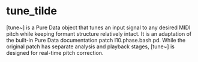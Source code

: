 # tune_tilde

[tune~] is a Pure Data object that tunes an input signal to any desired MIDI pitch while keeping formant structure relatively intact. It is an adaptation of the built-in Pure Data documentation patch I10.phase.bash.pd. While the original patch has separate analysis and playback stages, [tune~] is designed for real-time pitch correction.